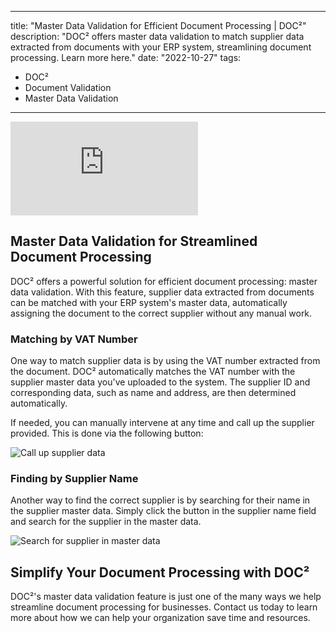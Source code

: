 
---
title: "Master Data Validation for Efficient Document Processing | DOC²"
description: "DOC² offers master data validation to match supplier data extracted from documents with your ERP system, streamlining document processing. Learn more here."
date: "2022-10-27"
tags:
  - DOC²
  - Document Validation
  - Master Data Validation
---

<div class='video-container'>
  <iframe src='https://www.youtube.com/embed/VIDEO_ID_HERE' frameborder='0' allowfullscreen></iframe>
</div>

## Master Data Validation for Streamlined Document Processing

DOC² offers a powerful solution for efficient document processing: master data validation. With this feature, supplier data extracted from documents can be matched with your ERP system's master data, automatically assigning the document to the correct supplier without any manual work.

### Matching by VAT Number

One way to match supplier data is by using the VAT number extracted from the document. DOC² automatically matches the VAT number with the supplier master data you've uploaded to the system. The supplier ID and corresponding data, such as name and address, are then determined automatically.

If needed, you can manually intervene at any time and call up the supplier provided. This is done via the following button:

![Call up supplier data](/path/to/image.png "Call up supplier data")

### Finding by Supplier Name

Another way to find the correct supplier is by searching for their name in the supplier master data. Simply click the button in the supplier name field and search for the supplier in the master data.

![Search for supplier in master data](/path/to/image.png "Search for supplier in master data")

## Simplify Your Document Processing with DOC²

DOC²'s master data validation feature is just one of the many ways we help streamline document processing for businesses. Contact us today to learn more about how we can help your organization save time and resources.

